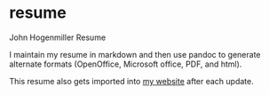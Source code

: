 resume
======

John Hogenmiller Resume

I maintain my resume in markdown and then use pandoc to generate alternate formats (OpenOffice, Microsoft office, PDF, and html).

This resume also gets imported into [my website](http://www.yourtech.us/p/resume.html) after each update. 
